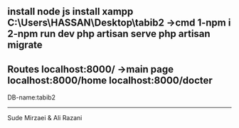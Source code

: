install node js
install xampp
C:\Users\HASSAN\Desktop\tabib2 ->cmd 
	1-npm i
	2-npm run dev
php artisan serve
php artisan migrate
-------------------------------------------
Routes
	localhost:8000/ ->main page
	localhost:8000/home
	localhost:8000/docter
------------------------------------------
DB-name:tabib2

------------------------------------------
Sude Mirzaei & Ali Razani